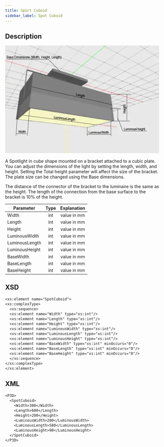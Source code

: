 ```yaml
---
title: Sport Cuboid
sidebar_label: Spot Cuboid
---
```


## Description

![Spot Cuboid](/img/docs/geometry/parametric/spot-cuboid.webp)

A Spotlight in cube shape mounted on a bracket attached to a cubic plate. You can adjust the dimensions of the light by setting the length, width, and height. Setting the Total height parameter will affect the size of the bracket. The plate size can be changed using the Base dimensions.

The distance of the connector of the bracket to the luminaire is the same as the height. The length of the connection from the base surface to the bracket is 10% of the height.

| Parameter      | Type | Explanation |
| -------------- | :--: | :---------: |
| Width          | int  | value in mm |
| Length         | int  | value in mm |
| Height         | int  | value in mm |
| LuminousWidth  | int  | value in mm |
| LuminousLength | int  | value in mm |
| LuminousHeight | int  | value in mm |
| BaseWidth      | int  | value in mm |
| BaseLength     | int  | value in mm |
| BaseHeight     | int  | value in mm |

## XSD

    <xs:element name="SpotCuboid">
    <xs:complexType>
      <xs:sequence>
      <xs:element name="Width" type="xs:int"/>
      <xs:element name="Length" type="xs:int"/>
      <xs:element name="Height" type="xs:int"/>
      <xs:element name="LuminousWidth" type="xs:int"/>
      <xs:element name="LuminousLength" type="xs:int"/>
      <xs:element name="LuminousHeight" type="xs:int"/>
      <xs:element name="BaseWidth" type="xs:int" minOccurs="0"/>
      <xs:element name="BaseLength" type="xs:int" minOccurs="0"/>
      <xs:element name="BaseHeight" type="xs:int" minOccurs="0"/>
      </xs:sequence>
    </xs:complexType>
    </xs:element>

## XML

    <P3D>
      <SpotCuboid>
        <Width>300</Width>
        <Length>600</Length>
        <Height>200</Height>
        <LuminousWidth>280</LuminousWidth>
        <LuminousLength>580</LuminousLength>
        <LuminousHeight>90</LuminousHeight>
      </SpotCuboid>
    </P3D>
